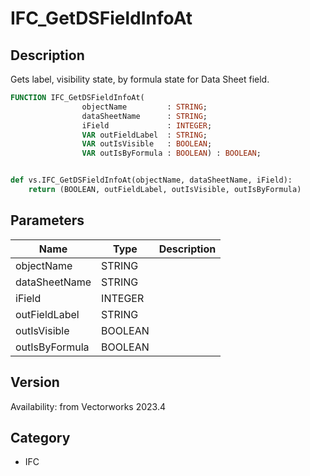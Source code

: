 # IFC_GetDSFieldInfoAt

## Description
Gets label, visibility state, by formula state for Data Sheet field.

```pascal
FUNCTION IFC_GetDSFieldInfoAt(
				objectName         : STRING;
				dataSheetName      : STRING;
				iField             : INTEGER;
				VAR outFieldLabel  : STRING;
				VAR outIsVisible   : BOOLEAN;
				VAR outIsByFormula : BOOLEAN) : BOOLEAN;
```

```python

def vs.IFC_GetDSFieldInfoAt(objectName, dataSheetName, iField):
    return (BOOLEAN, outFieldLabel, outIsVisible, outIsByFormula)
```

## Parameters
|Name|Type|Description|
|---|---|---|
|objectName|STRING||
|dataSheetName|STRING||
|iField|INTEGER||
|outFieldLabel|STRING||
|outIsVisible|BOOLEAN||
|outIsByFormula|BOOLEAN||

## Version
Availability: from Vectorworks 2023.4
## Category
* IFC

